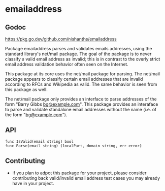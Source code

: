 # emailaddress

## Godoc

https://pkg.go.dev/github.com/nishanths/emailaddress

Package emailaddress parses and validates emails addresses, using the
standard library's net/mail package. The goal of the package is to never
classify a valid email address as invalid; this is in contrast to the overly
strict email address validation behavior often seen on the Internet.

This package at its core uses the net/mail package for parsing. The net/mail
package appears to classify certain email addresses that are invalid
according to RFCs and Wikipedia as valid. The same behavior is seen from
this package as well.

The net/mail package only provides an interface to parse addresses of the
form "Barry Gibbs <bg@example.com>". This package provides an interaface to
parse and validate standalone email addresses without the name (i.e. of the
form "bg@example.com").

## API

```
func IsValid(email string) bool
func Parse(email string) (localPart, domain string, err error)
```

## Contributing

* If you plan to adpot this package for your project, please consider
  contributing back valid/invalid email address test cases you may already
  have in your project.

